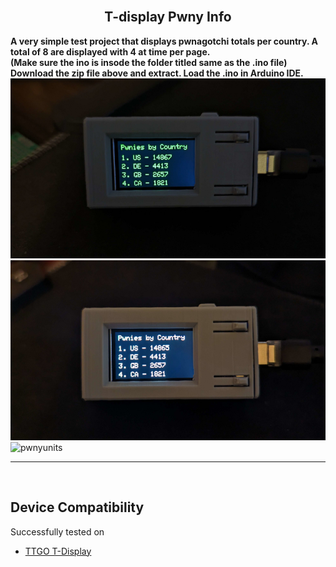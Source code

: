 
<br>

<div align="center">
  
  ## T-display Pwny Info

</div>

<b>A very simple test project that displays pwnagotchi totals per country. A total of 8 are displayed with 4 at time per page.</b>
<br>
<b>(Make sure the ino is insode the folder titled same as the .ino file) Download the zip file above and extract. Load the .ino in Arduino IDE.</b>
![pwnyinfo1](Images/1.jpg)![pwnyinfo2](Images/2.jpg)
![pwnyunits](https://i.imgur.com/oK3DPNi.gif)

<hr>
<br>
  
  ## Device Compatibility

Successfully tested on
- [TTGO T-Display](https://www.aliexpress.us/item/3256805784238887.html?spm=a2g0o.order_list.order_list_main.17.1ecc1802gBNP2R&gatewayAdapt=glo2usa)
